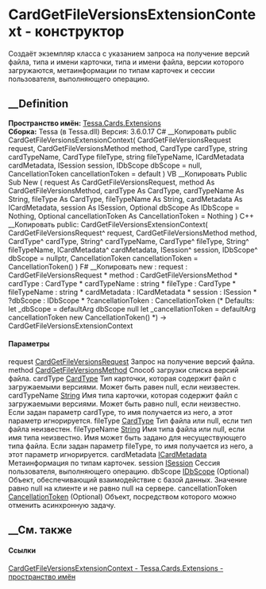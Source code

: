 # CardGetFileVersionsExtensionContext - конструктор
Создаёт экземпляр класса с указанием запроса на получение версий файла, типа и
имени карточки, типа и имени файла, версии которого загружаются,
метаинформации по типам карточек и сессии пользователя, выполняющего операцию.
## __Definition
 **Пространство имён:** [Tessa.Cards.Extensions](N_Tessa_Cards_Extensions.htm)  
 **Сборка:** Tessa (в Tessa.dll) Версия: 3.6.0.17
C# __Копировать
     public CardGetFileVersionsExtensionContext(
    	CardGetFileVersionsRequest request,
    	CardGetFileVersionsMethod method,
    	CardType cardType,
    	string cardTypeName,
    	CardType fileType,
    	string fileTypeName,
    	ICardMetadata cardMetadata,
    	ISession session,
    	IDbScope dbScope = null,
    	CancellationToken cancellationToken = default
    )
VB __Копировать
     Public Sub New ( 
    	request As CardGetFileVersionsRequest,
    	method As CardGetFileVersionsMethod,
    	cardType As CardType,
    	cardTypeName As String,
    	fileType As CardType,
    	fileTypeName As String,
    	cardMetadata As ICardMetadata,
    	session As ISession,
    	Optional dbScope As IDbScope = Nothing,
    	Optional cancellationToken As CancellationToken = Nothing
    )
C++ __Копировать
     public:
    CardGetFileVersionsExtensionContext(
    	CardGetFileVersionsRequest^ request, 
    	CardGetFileVersionsMethod method, 
    	CardType^ cardType, 
    	String^ cardTypeName, 
    	CardType^ fileType, 
    	String^ fileTypeName, 
    	ICardMetadata^ cardMetadata, 
    	ISession^ session, 
    	IDbScope^ dbScope = nullptr, 
    	CancellationToken cancellationToken = CancellationToken()
    )
F# __Копировать
     new : 
            request : CardGetFileVersionsRequest * 
            method : CardGetFileVersionsMethod * 
            cardType : CardType * 
            cardTypeName : string * 
            fileType : CardType * 
            fileTypeName : string * 
            cardMetadata : ICardMetadata * 
            session : ISession * 
            ?dbScope : IDbScope * 
            ?cancellationToken : CancellationToken 
    (* Defaults:
            let _dbScope = defaultArg dbScope null
            let _cancellationToken = defaultArg cancellationToken new CancellationToken()
    *)
    -> CardGetFileVersionsExtensionContext
#### Параметры
request
[CardGetFileVersionsRequest](T_Tessa_Cards_CardGetFileVersionsRequest.htm)
    Запрос на получение версий файла.
method
[CardGetFileVersionsMethod](T_Tessa_Cards_CardGetFileVersionsMethod.htm)
    Способ загрузки списка версий файла.
cardType [CardType](T_Tessa_Cards_CardType.htm)
     Тип карточки, которая содержит файл с загружаемыми версиями. Может быть равен null, если неизвестен. 
cardTypeName [String](https://learn.microsoft.com/dotnet/api/system.string)
     Имя типа карточки, которая содержит файл с загружаемыми версиями. Может быть равно null, если неизвестно. Если задан параметр cardType, то имя получается из него, а этот параметр игнорируется. 
fileType [CardType](T_Tessa_Cards_CardType.htm)
    Тип файла или null, если тип файла неизвестен.
fileTypeName [String](https://learn.microsoft.com/dotnet/api/system.string)
     Имя типа файла или null, если имя типа неизвестно. Имя может быть задано для несуществующего типа файла. Если задан параметр fileType, то имя получается из него, а этот параметр игнорируется. 
cardMetadata [ICardMetadata](T_Tessa_Cards_ICardMetadata.htm)
    Метаинформация по типам карточек.
session [ISession](T_Tessa_Platform_Runtime_ISession.htm)
    Сессия пользователя, выполняющего операцию.
dbScope [IDbScope](T_Tessa_Platform_Data_IDbScope.htm) (Optional)
     Объект, обеспечивающий взаимодействие с базой данных. Значение равно null на клиенте и не равно null на сервере. 
cancellationToken
[CancellationToken](https://learn.microsoft.com/dotnet/api/system.threading.cancellationtoken)
(Optional)
    Объект, посредством которого можно отменить асинхронную задачу.
##  __См. также
#### Ссылки
[CardGetFileVersionsExtensionContext -
](T_Tessa_Cards_Extensions_CardGetFileVersionsExtensionContext.htm)
[Tessa.Cards.Extensions - пространство имён](N_Tessa_Cards_Extensions.htm)
